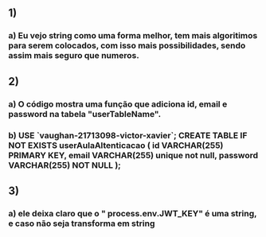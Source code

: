 <h2>1) <h3>a)
Eu vejo string como uma forma melhor, tem mais algoritimos para serem colocados, com isso mais possibilidades, sendo assim mais seguro que numeros.

</h3></h2>


<h2>2)<h3>a)
O código mostra uma função que adiciona id, email e password na tabela "userTableName".
<h3>b)
USE `vaughan-21713098-victor-xavier`;
 CREATE TABLE IF NOT EXISTS userAulaAltenticacao (
      id VARCHAR(255) PRIMARY KEY,
      email VARCHAR(255) unique not null,
      password VARCHAR(255) NOT NULL
   );</h3>
</h3></h2>

<h2>3)<h3>a)
ele deixa claro que o " process.env.JWT_KEY" é uma string, e caso não seja transforma em string
</h3></h2>







